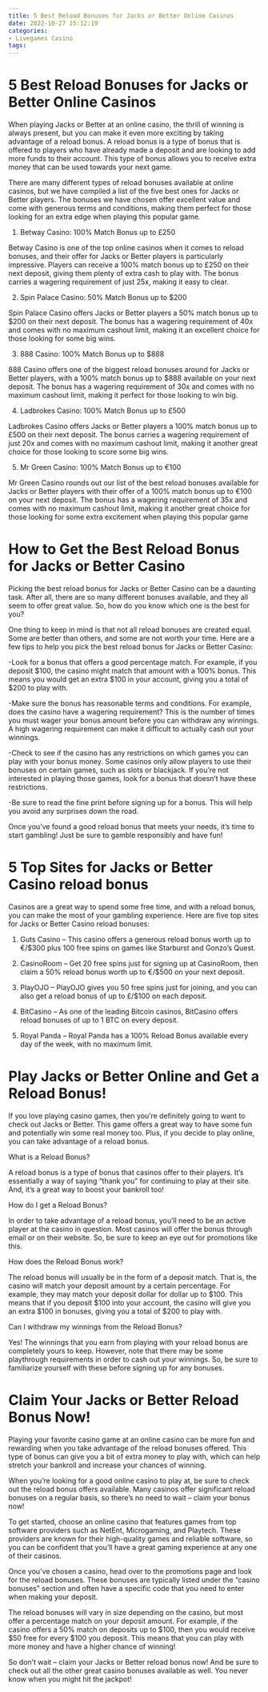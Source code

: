 ```yaml
---
title: 5 Best Reload Bonuses for Jacks or Better Online Casinos
date: 2022-10-27 15:12:19
categories:
- Livegames Casino
tags:
---
```



#  5 Best Reload Bonuses for Jacks or Better Online Casinos

When playing Jacks or Better at an online casino, the thrill of winning is always present, but you can make it even more exciting by taking advantage of a reload bonus. A reload bonus is a type of bonus that is offered to players who have already made a deposit and are looking to add more funds to their account. This type of bonus allows you to receive extra money that can be used towards your next game.

There are many different types of reload bonuses available at online casinos, but we have compiled a list of the five best ones for Jacks or Better players. The bonuses we have chosen offer excellent value and come with generous terms and conditions, making them perfect for those looking for an extra edge when playing this popular game.

1. Betway Casino: 100% Match Bonus up to £250

Betway Casino is one of the top online casinos when it comes to reload bonuses, and their offer for Jacks or Better players is particularly impressive. Players can receive a 100% match bonus up to £250 on their next deposit, giving them plenty of extra cash to play with. The bonus carries a wagering requirement of just 25x, making it easy to clear.

2. Spin Palace Casino: 50% Match Bonus up to $200

Spin Palace Casino offers Jacks or Better players a 50% match bonus up to $200 on their next deposit. The bonus has a wagering requirement of 40x and comes with no maximum cashout limit, making it an excellent choice for those looking for some big wins.

3. 888 Casino: 100% Match Bonus up to $888

888 Casino offers one of the biggest reload bonuses around for Jacks or Better players, with a 100% match bonus up to $888 available on your next deposit. The bonus has a wagering requirement of 30x and comes with no maximum cashout limit, making it perfect for those looking to win big.

4. Ladbrokes Casino: 100% Match Bonus up to £500

Ladbrokes Casino offers Jacks or Better players a 100% match bonus up to £500 on their next deposit. The bonus carries a wagering requirement of just 20x and comes with no maximum cashout limit, making it another great choice for those looking to score some big wins.

5. Mr Green Casino: 100% Match Bonus up to €100

Mr Green Casino rounds out our list of the best reload bonuses available for Jacks or Better players with their offer of a 100% match bonus up to €100 on your next deposit. The bonus has a wagering requirement of 35x and comes with no maximum cashout limit, making it another great choice for those looking for some extra excitement when playing this popular game

#  How to Get the Best Reload Bonus for Jacks or Better Casino

Picking the best reload bonus for Jacks or Better Casino can be a daunting task. After all, there are so many different bonuses available, and they all seem to offer great value. So, how do you know which one is the best for you?

One thing to keep in mind is that not all reload bonuses are created equal. Some are better than others, and some are not worth your time. Here are a few tips to help you pick the best reload bonus for Jacks or Better Casino:

-Look for a bonus that offers a good percentage match. For example, if you deposit $100, the casino might match that amount with a 100% bonus. This means you would get an extra $100 in your account, giving you a total of $200 to play with.

-Make sure the bonus has reasonable terms and conditions. For example, does the casino have a wagering requirement? This is the number of times you must wager your bonus amount before you can withdraw any winnings. A high wagering requirement can make it difficult to actually cash out your winnings.

-Check to see if the casino has any restrictions on which games you can play with your bonus money. Some casinos only allow players to use their bonuses on certain games, such as slots or blackjack. If you’re not interested in playing those games, look for a bonus that doesn’t have these restrictions.

-Be sure to read the fine print before signing up for a bonus. This will help you avoid any surprises down the road.

Once you’ve found a good reload bonus that meets your needs, it’s time to start gambling! Just be sure to gamble responsibly and have fun!

#  5 Top Sites for Jacks or Better Casino reload bonus 

Casinos are a great way to spend some free time, and with a reload bonus, you can make the most of your gambling experience. Here are five top sites for Jacks or Better Casino reload bonuses:

1. Guts Casino – This casino offers a generous reload bonus worth up to €/$300 plus 100 free spins on games like Starburst and Gonzo’s Quest.

2. CasinoRoom – Get 20 free spins just for signing up at CasinoRoom, then claim a 50% reload bonus worth up to €/$500 on your next deposit.

3. PlayOJO – PlayOJO gives you 50 free spins just for joining, and you can also get a reload bonus of up to £/$100 on each deposit.

4. BitCasino – As one of the leading Bitcoin casinos, BitCasino offers reload bonuses of up to 1 BTC on every deposit.

5. Royal Panda – Royal Panda has a 100% Reload Bonus available every day of the week, with no maximum limit.

#  Play Jacks or Better Online and Get a Reload Bonus!

If you love playing casino games, then you’re definitely going to want to check out Jacks or Better. This game offers a great way to have some fun and potentially win some real money too. Plus, if you decide to play online, you can take advantage of a reload bonus.

What is a Reload Bonus?

A reload bonus is a type of bonus that casinos offer to their players. It’s essentially a way of saying “thank you” for continuing to play at their site. And, it’s a great way to boost your bankroll too!

How do I get a Reload Bonus?

In order to take advantage of a reload bonus, you’ll need to be an active player at the casino in question. Most casinos will offer the bonus through email or on their website. So, be sure to keep an eye out for promotions like this.

How does the Reload Bonus work?

The reload bonus will usually be in the form of a deposit match. That is, the casino will match your deposit amount by a certain percentage. For example, they may match your deposit dollar for dollar up to $100. This means that if you deposit $100 into your account, the casino will give you an extra $100 in bonuses, giving you a total of $200 to play with.

Can I withdraw my winnings from the Reload Bonus?

Yes! The winnings that you earn from playing with your reload bonus are completely yours to keep. However, note that there may be some playthrough requirements in order to cash out your winnings. So, be sure to familiarize yourself with these before signing up for any bonuses.

#  Claim Your Jacks or Better Reload Bonus Now!

Playing your favorite casino game at an online casino can be more fun and rewarding when you take advantage of the reload bonuses offered. This type of bonus can give you a bit of extra money to play with, which can help stretch your bankroll and increase your chances of winning.

When you’re looking for a good online casino to play at, be sure to check out the reload bonus offers available. Many casinos offer significant reload bonuses on a regular basis, so there’s no need to wait – claim your bonus now!

To get started, choose an online casino that features games from top software providers such as NetEnt, Microgaming, and Playtech. These providers are known for their high-quality games and reliable software, so you can be confident that you’ll have a great gaming experience at any one of their casinos.

Once you’ve chosen a casino, head over to the promotions page and look for the reload bonuses. These bonuses are typically listed under the “casino bonuses” section and often have a specific code that you need to enter when making your deposit.

The reload bonuses will vary in size depending on the casino, but most offer a percentage match on your deposit amount. For example, if the casino offers a 50% match on deposits up to $100, then you would receive $50 free for every $100 you deposit. This means that you can play with more money and have a higher chance of winning!

So don’t wait – claim your Jacks or Better reload bonus now! And be sure to check out all the other great casino bonuses available as well. You never know when you might hit the jackpot!